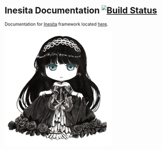 # Inesita Documentation [![Build Status](https://travis-ci.org/inesita-rb/documentation.svg?branch=master)](https://travis-ci.org/inesita-rb/documentation)

Documentation for [Inesita](https://github.com/inesita-rb/inesita) framework located [here](https://inesita.fazibear.me).

![Inesita](https://raw.githubusercontent.com/inesita-rb/documentation/master/source/images/inesita.gif)
